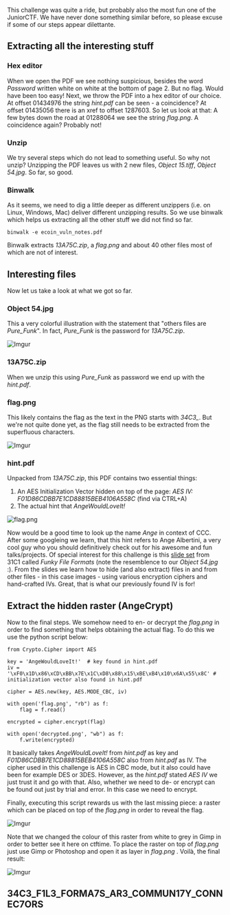 This challenge was quite a ride, but probably also the most fun one of the JuniorCTF. We have never done something similar before, so please excuse if some of our steps appear dilettante.

## Extracting all the interesting stuff
###  Hex editor
When we open the PDF we see nothing suspicious, besides the word *Password* written white on white at the bottom of page 2. But no flag. Would have been too easy! Next, we throw the PDF into a hex editor of our choice. At offset 01434976 the string *hint.pdf* can be seen - a coincidence? At offset 01435056 there is an xref to offset 1287603. So let us look at that: A few bytes down the road at 01288064 we see the string *flag.png*. A coincidence again? Probably not!

### Unzip
We try several steps which do not lead to something useful. So why not unzip? Unzipping the PDF leaves us with 2 new files, *Object 15.tiff*, *Object 54.jpg*. So far, so good. 

### Binwalk
As it seems, we need to dig a little deeper as different unzippers (i.e. on Linux, Windows, Mac) deliver different unzipping results. So we use binwalk which helps us extracting all the other stuff we did not find so far.

```
binwalk -e ecoin_vuln_notes.pdf
```

Binwalk extracts *13A75C.zip*, a *flag.png* and about 40 other files most of which are not of interest.

## Interesting files
Now let us take a look at what we got so far.

### Object 54.jpg
This a very colorful illustration with the statement that "others files are *Pure_Funk*". In fact, *Pure_Funk* is the password for *13A75C.zip*.

![Imgur](https://i.imgur.com/kDkFNgH.jpg)

### 13A75C.zip
When we unzip this using *Pure_Funk* as password we end up with the *hint.pdf*.

### flag.png
This likely contains the flag as the text in the PNG starts with *34C3_*. But we're not quite done yet, as the flag still needs to be extracted from the superfluous characters.

![Imgur](https://i.imgur.com/xHIFVZN.png)


### hint.pdf
Unpacked from *13A75C.zip*, this PDF contains two essential things:
1. An AES Initialization Vector hidden on top of the page: *AES IV: F01D86CDBB7E1CD88815BEB4106A558C* (find via CTRL+A)
2. The actual hint that *AngeWouldLoveIt!*

![flag.png](https://i.imgur.com/jMCVvxP.png)


Now would be a good time to look up the name *Ange* in context of CCC. After some googleing we learn, that this hint refers to Ange Albertini, a very cool guy who you should definitively check out for his awesome and fun talks/projects. Of special interest for this challenge is this [slide set](https://speakerdeck.com/ange/funky-file-formats-31c3) from 31C1 called *Funky File Formats* (note the resemblence to our *Object 54.jpg* :). From the slides we learn how to hide (and also extract) files in and from other files - in this case images - using various encryption ciphers and hand-crafted IVs. Great, that is what our previously found IV is for!


## Extract the hidden raster (AngeCrypt)
Now to the final steps. We somehow need to en- or decrypt the *flag.png* in order to find something that helps obtaining the actual flag. To do this we use the python script below:

```
from Crypto.Cipher import AES

key = 'AngeWouldLoveIt!'  # key found in hint.pdf
iv = '\xF0\x1D\x86\xCD\xBB\x7E\x1C\xD8\x88\x15\xBE\xB4\x10\x6A\x55\x8C' # initialization vector also found in hint.pdf

cipher = AES.new(key, AES.MODE_CBC, iv)

with open('flag.png', "rb") as f:
    flag = f.read()

encrypted = cipher.encrypt(flag)

with open('decrypted.png', "wb") as f:
    f.write(encrypted)
```

 It basically takes *AngeWouldLoveIt!* from *hint.pdf* as key and *F01D86CDBB7E1CD88815BEB4106A558C* also from *hint.pdf* as IV. The cipher used in this challenge is AES in CBC mode, but it also could have been for example DES or 3DES. However, as the *hint.pdf* stated *AES IV* we just trust it and go with that. Also, whether we need to de- or encrypt can be found out just by trial and error. In this case we need to encrypt.
 
Finally, executing this script rewards us with the last missing piece: a raster which can be placed on top of the *flag.png* in order to reveal the flag.

![Imgur](https://i.imgur.com/wSYhVOi.png)


Note that we changed the colour of this raster from white to grey in Gimp in order to better see it here on ctftime. To place the raster on top of *flag.png* just use Gimp or Photoshop and open it as layer in *flag.png* . Voilà, the final result:

![Imgur](https://i.imgur.com/qwoIn4S.png)

## 34C3_F1L3_FORMA7S_AR3_COMMUN17Y_CONNEC7ORS
